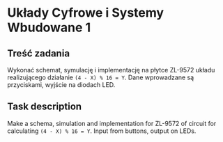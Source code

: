 # Układy Cyfrowe i Systemy Wbudowane 1
## Treść zadania

Wykonać schemat, symulację i implementację na płytce ZL-9572 układu realizującego działanie `(4 - X) % 16 = Y`. Dane wprowadzane są przyciskami, wyjście na diodach LED.

## Task description

Make a schema, simulation and implementation for ZL-9572 of circuit for calculating `(4 - X) % 16 = Y`. Input from buttons, output on LEDs.
